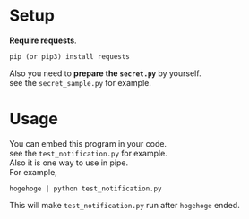 # Setup  
**Require requests**.  
```
pip (or pip3) install requests
```  
Also you need to **prepare the `secret.py`** by yourself.  
see the `secret_sample.py` for example.

# Usage  
You can embed this program in your code.  
see the `test_notification.py` for example.  
Also it is one way to use in pipe.  
For example,  
```
hogehoge | python test_notification.py
```  
This will make `test_notification.py` run after `hogehoge` ended.